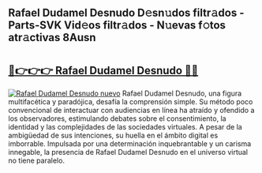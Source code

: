 ## Rafael Dudamel Desnudo D𝚎sn𝚞dos filtr𝚊dos - Parts-SVK Vid𝚎os filtr𝚊dos - N𝚞evas f𝚘tos atr𝚊ctivas 8Ausn

# <h2><a href="http://mb9kfi.tromn.icu/?c=Rafael+Dudamel+Desnudo">🔗👉👉👉 Rafael Dudamel Desnudo 🔗🔗</a></h2>

[![Rafael Dudamel Desnudo nuevo](https://i.imgur.com/pEAQMta.gif)](http://mb9kfi.tromn.icu/?c=Rafael+Dudamel+Desnudo)
Rafael Dudamel Desnudo, una figura multifacética y paradójica, desafía la comprensión simple. Su método poco convencional de interactuar con audiencias en línea ha atraído y ofendido a los observadores, estimulando debates sobre el consentimiento, la identidad y las complejidades de las sociedades virtuales. A pesar de la ambigüedad de sus intenciones, su huella en el ámbito digital es imborrable. Impulsada por una determinación inquebrantable y un carisma innegable, la presencia de Rafael Dudamel Desnudo en el universo virtual no tiene paralelo.

